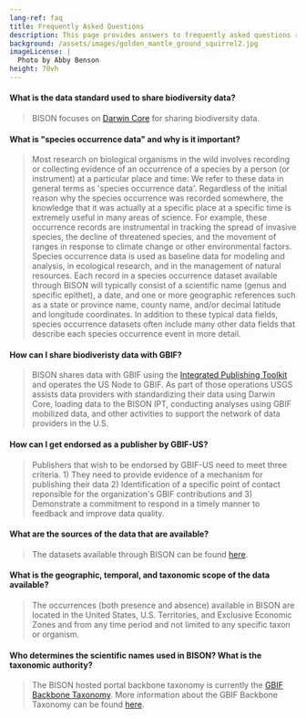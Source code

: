 ```yaml
---
lang-ref: faq
title: Frequently Asked Questions
description: This page provides answers to frequently asked questions related to BISON.
background: /assets/images/golden_mantle_ground_squirrel2.jpg
imageLicense: |
  Photo by Abby Benson
height: 70vh
---
```


#### What is the data standard used to share biodiversity data?
> BISON focuses on [Darwin Core](https://dwc.tdwg.org/) for sharing biodiversity data.

#### What is "species occurrence data" and why is it important?
> Most research on biological organisms in the wild involves recording or collecting evidence of an occurrence of a species by a person (or instrument) at a particular place and time: We refer to these data in general terms as 'species occurrence data'. Regardless of the initial reason why the species occurrence was recorded somewhere, the knowledge that it was actually at a specific place at a specific time is extremely useful in many areas of science. For example, these occurrence records are instrumental in tracking the spread of invasive species, the decline of threatened species, and the movement of ranges in response to climate change or other environmental factors. Species occurrence data is used as baseline data for modeling and analysis, in ecological research, and in the management of natural resources. Each record in a species occurrence dataset available through BISON will typically consist of a scientific name (genus and specific epithet), a date, and one or more geographic references such as a state or province name, county name, and/or decimal latitude and longitude coordinates. In addition to these typical data fields, species occurrence datasets often include many other data fields that describe each species occurrence event in more detail.

#### How can I share biodiveristy data with GBIF?
> BISON shares data with GBIF using the [Integrated Publishing Toolkit](https://bison.usgs.gov/ipt/) and operates the US Node to GBIF. As part of those operations USGS assists data providers with standardizing their data using Darwin Core, loading data to the BISON IPT,  conducting analyses using GBIF mobilized data, and other activities to support the network of data providers in the U.S.

#### How can I get endorsed as a publisher by GBIF-US?
> Publishers that wish to be endorsed by GBIF-US need to meet three criteria. 1) They need to provide evidence of a mechanism for publishing their data 2) Identification of a specific point of contact reponsible for the organization's GBIF contributions and 3) Demonstrate a commitment to respond in a timely manner to feedback and improve data quality.

#### What are the sources of the data that are available?
> The datasets available through BISON can be found [here](https://hp-bison.gbif-staging.org/data?view=dataset).

#### What is the geographic, temporal, and taxonomic scope of the data available?
> The occurrences (both presence and absence) available in BISON are located in the United States, U.S. Territories, and Exclusive Economic Zones and from any time period and not limited to any specific taxon or organism.

#### Who determines the scientific names used in BISON? What is the taxonomic authority?
> The BISON hosted portal backbone taxonomy is currently the [GBIF Backbone Taxonomy](https://www.gbif.org/dataset/d7dddbf4-2cf0-4f39-9b2a-bb099caae36c). More information about the GBIF Backbone Taxonomy can be found [here](https://data-blog.gbif.org/post/gbif-backbone-taxonomy/).

